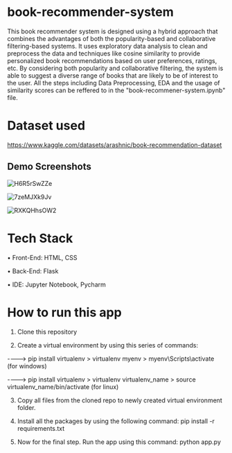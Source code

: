 # book-recommender-system
This book recommender system is designed using a hybrid approach that combines the advantages of both the popularity-based and collaborative filtering-based systems.
It uses exploratory data analysis to clean and preprocess the data and techniques like cosine similarity to provide personalized book recommendations based on user preferences, ratings, etc. By considering both popularity and collaborative filtering, the system is able to suggest a diverse range of books that are likely to be of interest to the user. All the steps including Data Preprocessing, EDA and the usage of similarity scores can be reffered to in the "book-recommener-system.ipynb" file.

# Dataset used
https://www.kaggle.com/datasets/arashnic/book-recommendation-dataset

## Demo Screenshots

![H6R5rSwZZe](https://user-images.githubusercontent.com/29508011/221418080-ce7ebe2e-0fba-4203-9a1b-5e68a1db311e.png)

![7zeMJXk9Jv](https://user-images.githubusercontent.com/29508011/221418095-3d2af1d3-12f6-4588-9bb0-963177f9ced5.png)

![RXKQHhsOW2](https://user-images.githubusercontent.com/29508011/221418104-293dde81-867f-43c7-af0f-8657262b7b88.png)

# Tech Stack
•	Front-End: HTML, CSS

•	Back-End: Flask

•	IDE: Jupyter Notebook, Pycharm

# How to run this app
1) Clone this repository

2) Create a virtual environment by using this series of commands:

 ----> pip install virtualenv > virtualenv myenv > myenv\Scripts\activate (for windows)

 ----> pip install virtualenv > virtualenv virtualenv_name > source virtualenv_name/bin/activate (for linux)

3) Copy all files from the cloned repo to newly created virtual environment folder.

4) Install all the packages by using the following command: pip install -r requirements.txt
 
5) Now for the final step. Run the app using this command: python app.py
